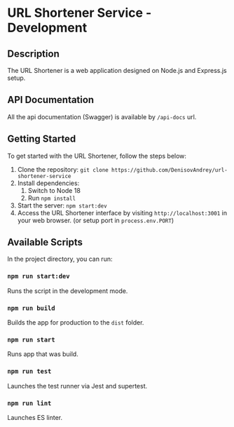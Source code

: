 # URL Shortener Service - Development

## Description

The URL Shortener is a web application designed on Node.js and Express.js setup.

## API Documentation

All the api documentation (Swagger) is available by `/api-docs` url.

## Getting Started

To get started with the URL Shortener, follow the steps below:

1. Clone the repository: `git clone https://github.com/DenisovAndrey/url-shortener-service`
2. Install dependencies:
    1. Switch to Node 18
    2. Run `npm install`
3. Start the server: `npm start:dev`
4. Access the URL Shortener interface by visiting `http://localhost:3001` in your web browser. (or setup port
   in `process.env.PORT`)

## Available Scripts

In the project directory, you can run:

### `npm run start:dev`

Runs the script in the development mode.

### `npm run build`

Builds the app for production to the `dist` folder.

### `npm run start`

Runs app that was build.

### `npm run test`

Launches the test runner via Jest and supertest.

### `npm run lint`

Launches ES linter.

